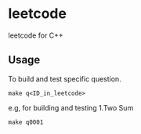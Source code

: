 # leetcode
leetcode for C++

## Usage
To build and test specific question.
```
make q<ID_in_leetcode>
```

e.g, for building and testing 1.Two Sum
```
make q0001
```
